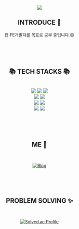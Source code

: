 <div align=center>
  <img src="https://capsule-render.vercel.app/api?type=waving&color=auto&height=300&section=header&text=Welcome🎁&fontSize=70" />
<!-- [![Hits](https://hits.seeyoufarm.com/api/count/incr/badge.svg?url=https%3A%2F%2Fgithub.com%2FYoonyesol&count_bg=%237FCBE3&title_bg=%233CAAE3&icon=&icon_color=%23E7E7E7&title=hits&edge_flat=false)](https://hits.seeyoufarm.com) -->
<br>
  <div align=center><h2> INTRODUCE 🔮</h2></div> 
  웹 FE개발자를 목표로 공부 중입니다.😊    
<br>
<br>
<br>
<br>
<br>
  <div align=center><h2>📚 TECH STACKS 📚</h2></div> 
<br>
  <div>
    <img src="https://img.shields.io/badge/javascript-F7DF1E?style=for-the-badge&logo=javascript&logoColor=black"> 
    <img src="https://img.shields.io/badge/html5-E34F26?style=for-the-badge&logo=html5&logoColor=white"> 
    <img src="https://img.shields.io/badge/css3-1572B6?style=for-the-badge&logo=css3&logoColor=white">
    <br>
     <img src="https://img.shields.io/badge/React-61DAFB?style=for-the-badge&logo=React&logoColor=black"> 
     <img src="https://img.shields.io/badge/Redux-764ABC?style=for-the-badge&logo=Redux&logoColor=white">
    <br>
    <img src="https://img.shields.io/badge/styled component-DB7093?style=for-the-badge&logo=styled-components&logoColor=white">
    <img src="https://img.shields.io/badge/fontawesome-339AF0?style=for-the-badge&logo=fontawesome&logoColor=white">
     <br>
    <img src="https://img.shields.io/badge/github-181717?style=for-the-badge&logo=github&logoColor=white">
    <img src="https://img.shields.io/badge/git-F05032?style=for-the-badge&logo=git&logoColor=white">
  </div>  
<br>
<br>
<br>
<br>
  <div align=center><h2> ME 📧 </h2></div> 
<br>
  
  [![Blog](https://img.shields.io/badge/Blog-FF5722?style=for-the-badge&logo=Blogger&logoColor=black)](https://florescene.tistory.com/)
  <!-- [![Mail](https://img.shields.io/badge/Mail-30B980?style=for-the-badge&logo=Minutemailer&logoColor=white)](https://florescene.tistory.com/) -->
 
<br>
<br>
<br>
  <div align=center><h2> PROBLEM SOLVING ✨</h2></div> 
<br>
<!--   ![Anurag's GitHub stats](https://github-readme-stats.vercel.app/api?username=Yoonyesol&theme=buefy_icons=true)   -->
  
  [![Solved.ac Profile](http://mazassumnida.wtf/api/v2/generate_badge?boj=codingyun89)](https://solved.ac/codingyun89/)
</div>
<!--
**Yoonyesol/Yoonyesol** is a ✨ _special_ ✨ repository because its `README.md` (this file) appears on your GitHub profile.

Here are some ideas to get you started:

- 🔭 I’m currently working on ...
- 🌱 I’m currently learning ...
- 👯 I’m looking to collaborate on ...
- 🤔 I’m looking for help with ...
- 💬 Ask me about ...
- 📫 How to reach me: ...
- 😄 Pronouns: ...
- ⚡ Fun fact: ...
-->
